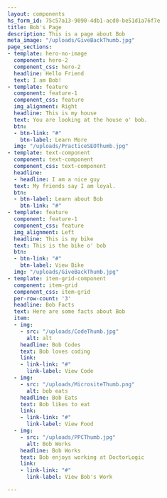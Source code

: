```yaml
---
layout: components
hs_form_id: 75c57a13-9090-4db1-acd0-be51d1a76f7e
title: Bob's Page
description: This is a page about Bob
meta_image: "/uploads/GiveBackThumb.jpg"
page_sections:
- template: hero-no-image
  component: hero-2
  component_css: hero-2
  headline: Hello Friend
  text: I am Bob!
- template: feature
  component: feature-1
  component_css: feature
  img_alignment: Right
  headline: This is my house
  text: You are looking at the house o' bob.
  btn:
  - btn-link: "#"
    btn-label: Learn More
  img: "/uploads/PracticeSEOThumb.jpg"
- template: text-component
  component: text-component
  component_css: text-component
  headline:
  - headline: I am a nice guy
  text: My friends say I am loyal.
  btn:
  - btn-label: Learn about Bob
    btn-link: "#"
- template: feature
  component: feature-1
  component_css: feature
  img_alignment: Left
  headline: This is my bike
  text: This is the bike o' bob
  btn:
  - btn-link: "#"
    btn-label: View Bike
  img: "/uploads/GiveBackThumb.jpg"
- template: item-grid-component
  component: item-grid
  component_css: item-grid
  per-row-count: '3'
  headline: Bob Facts
  text: Here are some facts about Bob
  item:
  - img:
    - src: "/uploads/CodeThumb.jpg"
      alt: alt
    headline: Bob Codes
    text: Bob loves coding
    link:
    - link-link: "#"
      link-label: View Code
  - img:
    - src: "/uploads/MicrositeThumb.png"
      alt: bob eats
    headline: Bob Eats
    text: Bob likes to eat
    link:
    - link-link: "#"
      link-label: View Food
  - img:
    - src: "/uploads/PPCThumb.jpg"
      alt: Bob Works
    headline: Bob Works
    text: Bob enjoys working at DoctorLogic
    link:
    - link-link: "#"
      link-label: View Bob's Work

---
```

